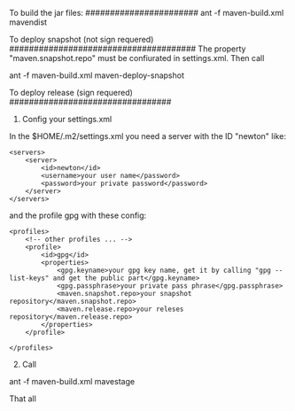 To build the jar files:
#######################
ant -f maven-build.xml mavendist

To deploy snapshot (not sign requered) 
######################################
The property "maven.snapshot.repo" must be confiurated in settings.xml. Then call

ant -f maven-build.xml maven-deploy-snapshot


To deploy release (sign requered)
#################################

1. Config your settings.xml

In the $HOME/.m2/settings.xml you need a server with the ID "newton" like:

	<servers>
		<server>
			<id>newton</id>
			<username>your user name</password>
			<password>your private password</password>
		</server>
	</servers>

and the profile gpg with these config:
	
	<profiles>
		<!-- other profiles ... -->
		<profile>
			<id>gpg</id>
			<properties>
				<gpg.keyname>your gpg key name, get it by calling "gpg --list-keys" and get the public part</gpg.keyname>
				<gpg.passphrase>your private pass phrase</gpg.passphrase>
				<maven.snapshot.repo>your snapshot repository</maven.snapshot.repo>
				<maven.release.repo>your releses repository</maven.release.repo>
			</properties>
		</profile>

	</profiles>

2. Call

ant -f maven-build.xml mavestage

That all


